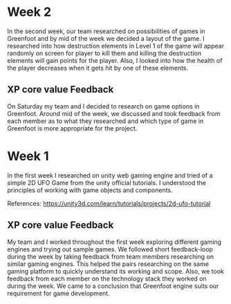 # Week 2

In the second week, our team researched on possibilities of games in Greenfoot and by mid of the week we decided a 
layout of the game. I researched into how destruction elements in Level 1 of the game will appear randomly on screen 
for player to kill them and killing the destruction elements will gain points for the player. Also, I looked into how 
the health of the player decreases when it gets hit by one of these elements.

## XP core value Feedback

On Saturday my team and I decided to research on game options in Greenfoot. Around mid of the week, we discussed and 
took feedback from each member as to what they researched and which type of game in Greenfoot is more appropriate for 
the project.

# Week 1

In the first week I researched on unity web gaming engine and tried of a simple 2D UFO Game from the unity official 
tutorials. I understood the principles of working with game objects and components.

References: https://unity3d.com/learn/tutorials/projects/2d-ufo-tutorial


## XP core value Feedback
My team and I worked throughout the first week exploring different gaming engines and trying out sample games.
We followed short feedback-loop during the week by taking feedback from team members researching on similar gaming engines. 
This helped the pairs researching on the same gaming platform to quickly understand its working and scope. Also, we took 
feedback from each member on the technology stack they worked on during the week. We came to a conclusion that Greenfoot 
engine suits our requirement for game development.
